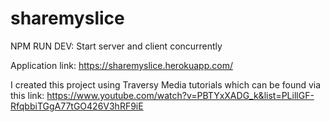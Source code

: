 # sharemyslice
NPM RUN DEV: 
Start server and client concurrently

Application link:
https://sharemyslice.herokuapp.com/

I created this project using Traversy Media tutorials which can be found via this link:
https://www.youtube.com/watch?v=PBTYxXADG_k&list=PLillGF-RfqbbiTGgA77tGO426V3hRF9iE
